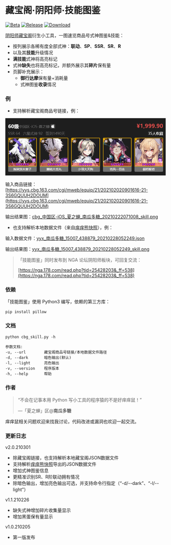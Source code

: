 # 藏宝阁·阴阳师·技能图鉴

[![Beta](https://img.shields.io/badge/Beta-2.0-brightgreen.svg?style=flat-square)](https://github.com/nguaduot/yys-cbg-skill)
[![Release](https://img.shields.io/badge/Release-1.1-brightgreen.svg?style=flat-square)](https://github.com/nguaduot/yys-cbg-skill/releases)
[![Download](https://img.shields.io/badge/Download-EXE-brightgreen.svg?style=flat-square)](dist/%E6%8A%80%E8%83%BD%E5%9B%BE%E9%89%B41.1.exe)

[阴阳师藏宝阁](https://yys.cbg.163.com/)衍生小工具，一图速览商品号式神图鉴&技能：

+ 按列展示各稀有度全部式神：**联动**、**SP**、**SSR**、**SR**、**R**
+ 以及其**技能**升级情况
+ **满技能**式神将高亮标记
+ 式神**缺失**也将高亮标记，并额外展示其**碎片**保有量
+ 页脚补充展示：
  + **御行达摩**保有量+消耗量
  + 式神图鉴**收录**情况

### 例

+ 支持解析藏宝阁商品号链接，例：

![cbg_中国区-iOS_夏之蝉_南瓜多糖_20210222071008_screenshot](sample/cbg_中国区-iOS_夏之蝉_南瓜多糖_20210222071008_screenshot.png)

输入商品链接：[https://yys.cbg.163.com/cgi/mweb/equip/21/202102020901616-21-3S6GQUUH2DOUM](https://yys.cbg.163.com/cgi/mweb/equip/21/202102020901616-21-3S6GQUUH2DOUM)

输出结果图：[cbg_中国区-iOS_夏之蝉_南瓜多糖_20210222071008_skill.png](sample/cbg_中国区-iOS_夏之蝉_南瓜多糖_20210222071008_skill.png)

+ 也支持解析本地数据文件（来自[痒痒熊快照](https://github.com/OnmyojiX/yyx)），例：

输入数据文件：[yyx_南瓜多糖_15007_438879_20210228052249.json](sample/yyx_南瓜多糖_15007_438879_20210228052249.json)

输出结果图：[yyx_南瓜多糖_15007_438879_20210228052249_skill.png](sample/yyx_南瓜多糖_15007_438879_20210228052249_skill.png)

> 「技能图鉴」同时发布到 NGA 论坛阴阳师板块，可回复交流：
> 
> [https://nga.178.com/read.php?tid=25428203&_ff=538](https://nga.178.com/read.php?tid=25428203&_ff=538)

### 依赖

「技能图鉴」使用 Python3 编写，依赖的第三方库：

```
pip install pillow
```

### 文档

```
python cbg_skill.py -h
```

```
参数文档:
-u, --url        藏宝阁商品号链接/本地数据文件路径
-d, --dark       暗色输出(默认)
-l, --light      亮色输出
-v, --version    程序版本
-h, --help       帮助
```

### 作者

> “不会在记事本用 Python 写小工具的程序猿的不是好痒痒鼠！”
>
> —「夏之蝉」区@**南瓜多糖**

痒痒鼠相关问题欢迎来找我讨论，代码改进或漏洞也欢迎一起交流。

### 更新日志

v2.0.210301
+ 除藏宝阁链接，也支持解析本地藏宝阁JSON数据文件
+ 支持解析[痒痒熊快照](https://github.com/OnmyojiX/yyx)导出的JSON数据文件
+ 增加式神图鉴信息
+ 更精准识别SR、R阶联动拥有情况
+ 除暗色输出，增加亮色输出可选，并支持命令行指定（“-d/--dark”、“-l/--light”）

v1.1.210226
+ 缺失式神增加碎片收集量显示
+ 增加黑蛋保有量显示

v1.0.210205
+ 第一版发布